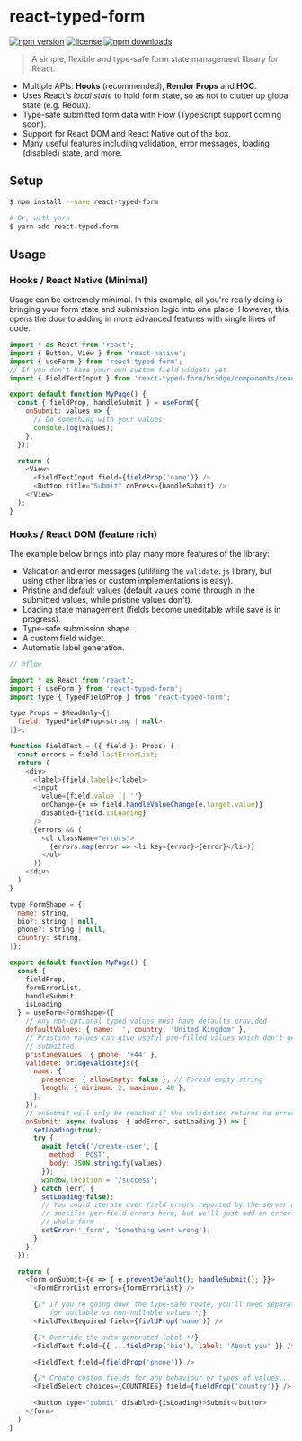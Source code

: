 # react-typed-form

[![npm version](https://img.shields.io/npm/v/react-typed-form.svg)](https://www.npmjs.com/package/react-typed-form)
[![license](https://img.shields.io/github/license/jamesisaac/react-typed-form.svg)](https://opensource.org/licenses/MIT)
[![npm downloads](https://img.shields.io/npm/dm/react-typed-form.svg)](https://www.npmjs.com/package/react-typed-form)

> A simple, flexible and type-safe form state management library for React.

- Multiple APIs: **Hooks** (recommended), **Render Props** and **HOC**.
- Uses React's _local state_ to hold form state, so as not to clutter up global state (e.g. Redux).
- Type-safe submitted form data with Flow (TypeScript support coming soon).
- Support for React DOM and React Native out of the box.
- Many useful features including validation, error messages, loading (disabled) state, and more.

## Setup

```bash
$ npm install --save react-typed-form

# Or, with yarn
$ yarn add react-typed-form
```

## Usage

### Hooks / React Native (Minimal)

Usage can be extremely minimal.
In this example, all you're really doing is bringing your form state and submission logic into one place.
However, this opens the door to adding in more advanced features with single lines of code.

```js
import * as React from 'react';
import { Button, View } from 'react-native';
import { useForm } from 'react-typed-form';
// If you don't have your own custom field widgets yet
import { FieldTextInput } from 'react-typed-form/bridge/components/react-native';

export default function MyPage() {
  const { fieldProp, handleSubmit } = useForm({
    onSubmit: values => {
      // Do something with your values
      console.log(values);
    },
  });

  return (
    <View>
      <FieldTextInput field={fieldProp('name')} />
      <Button title="Submit" onPress={handleSubmit} />
    </View>
  );
}
```

### Hooks / React DOM (feature rich)

The example below brings into play many more features of the library:

- Validation and error messages (utilitiing the `validate.js` library, but using other libraries or custom implementations is easy).
- Pristine and default values (default values come through in the submitted values, while pristine values don't).
- Loading state management (fields become uneditable while save is in progress).
- Type-safe submission shape.
- A custom field widget.
- Automatic label generation.

```js
// @flow

import * as React from 'react';
import { useForm } from 'react-typed-form';
import type { TypedFieldProp } from 'react-typed-form';

type Props = $ReadOnly<{|
  field: TypedFieldProp<string | null>,
|}>;

function FieldText = ({ field }: Props) {
  const errors = field.lastErrorList;
  return (
    <div>
      <label>{field.label}</label>
      <input
        value={field.value || ''}
        onChange={e => field.handleValueChange(e.target.value)}
        disabled={field.isLoading}
      />
      {errors && (
        <ul className="errors">
          {errors.map(error => <li key={error}>{error}</li>)}
        </ul>
      )}
    </div>
  )
}

type FormShape = {|
  name: string,
  bio?: string | null,
  phone?: string | null,
  country: string,
|};

export default function MyPage() {
  const {
    fieldProp,
    formErrorList,
    handleSubmit,
    isLoading
  } = useForm<FormShape>({
    // Any non-optional typed values must have defaults provided
    defaultValues: { name: '', country: 'United Kingdom' },
    // Pristine values can give useful pre-filled values which don't get
    // submitted.
    pristineValues: { phone: '+44' },
    validate: bridgeValidatejs({
      name: {
        presence: { allowEmpty: false }, // Forbid empty string
        length: { minimum: 2, maximum: 40 },
      },
    }),
    // onSubmit will only be reached if the validation returns no errors
    onSubmit: async (values, { addError, setLoading }) => {
      setLoading(true);
      try {
        await fetch('/create-user', {
          method: 'POST',
          body: JSON.stringify(values),
        });
        window.location = '/success';
      } catch (err) {
        setLoading(false);
        // You could iterate over field errors reported by the server and set
        // specific per-field errors here, but we'll just add an error to the
        // whole form
        setError('_form', 'Something went wrong');
      }
    },
  });

  return (
    <form onSubmit={e => { e.preventDefault(); handleSubmit(); }}>
      <FormErrorList errors={formErrorList} />

      {/* If you're going down the type-safe route, you'll need separate fields
          for nullable vs non-nullable values */}
      <FieldTextRequired field={fieldProp('name')} />

      {/* Override the auto-generated label */}
      <FieldText field={{ ...fieldProp('bio'), label: 'About you' }} />

      <FieldText field={fieldProp('phone')} />

      {/* Create custom fields for any behaviour or types of values... */}
      <FieldSelect choices={COUNTRIES} field={fieldProp('country')} />

      <button type="submit" disabled={isLoading}>Submit</button>
    </form>
  )
}
```
